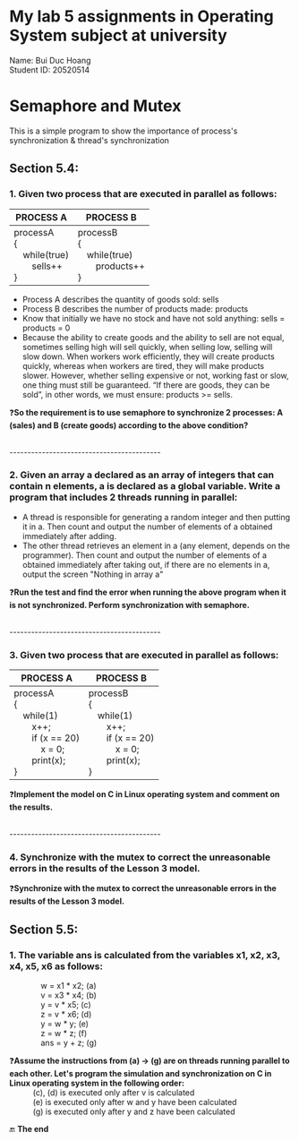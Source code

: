 # **My lab 5 assignments in Operating System subject at university**

Name: Bui Duc Hoang<br>
Student ID: 20520514

# Semaphore and Mutex

This is a simple program to show the importance of process's synchronization & thread's synchronization

## Section 5.4:

### 1. Given two process that are executed in parallel as follows:

| PROCESS A                                                | PROCESS B                                                               |
| ---------------------------------------------------------| ----------------------------------------------------------------------- |
| processA<br>{<br>&emsp;while(true)<br>&emsp;&emsp;sells++<br>} | processB<br>{<br>&emsp;while(true)<br>&emsp;&emsp;products++<br>} |

   * Process A describes the quantity of goods sold: sells
   * Process B describes the number of products made: products
   *  Know that initially we have no stock and have not sold anything: sells = products = 0 
   *  Because the ability to create goods and the ability to sell are not equal, sometimes selling high will sell quickly, when selling low, selling will slow down. When workers work efficiently, they will create products quickly, whereas when workers are tired, they will make products slower. However, whether selling expensive or not, working fast or slow, one thing must still be guaranteed. “If there are goods, they can be sold”, in other words, we must ensure: products >= sells. 

❓**So the requirement is to use semaphore to synchronize 2 processes: A (sales) and B (create goods) according to the above condition?**

<br>------------------------------------------<br>

### 2. Given an array a declared as an array of integers that can contain n elements, a is declared as a global variable. Write a program that includes 2 threads running in parallel:
- A thread is responsible for generating a random integer and then putting it in a. Then count and output the number of elements of a obtained immediately after adding.
- The other thread retrieves an element in a (any element, depends on the programmer). Then count and output the number of elements of a obtained immediately after taking out, if there are no elements in a, output the screen "Nothing in array a"

❓**Run the test and find the error when running the above program when it is not synchronized. Perform synchronization with semaphore.**

<br>------------------------------------------<br>

### 3. Given two process that are executed in parallel as follows:

| PROCESS A                                                | PROCESS B                                                               |
| ---------------------------------------------------------| ----------------------------------------------------------------------- |
| processA<br>{<br>&emsp;while(1)<br>&emsp;&emsp;x++;<br>&emsp;&emsp;if (x == 20)<br>&emsp;&emsp;&emsp;x = 0;<br>&emsp;&emsp;print(x);<br>} | processB<br>{<br>&emsp;while(1)<br>&emsp;&emsp;x++;<br>&emsp;&emsp;if (x == 20)<br>&emsp;&emsp;&emsp;x = 0;<br>&emsp;&emsp;print(x);<br>} |

❓**Implement the model on C in Linux operating system and comment on the results.**

<br>------------------------------------------<br>

### 4. Synchronize with the mutex to correct the unreasonable errors in the results of the Lesson 3 model.

❓**Synchronize with the mutex to correct the unreasonable errors in the results of the Lesson 3 model.**

## Section 5.5:

### 1. The variable ans is calculated from the variables x1, x2, x3, x4, x5, x6 as follows:
&emsp;&emsp;&emsp;&emsp;w = x1 * x2; (a)<br>
&emsp;&emsp;&emsp;&emsp;v = x3 * x4; (b)<br>
&emsp;&emsp;&emsp;&emsp;y = v * x5; (c)<br>
&emsp;&emsp;&emsp;&emsp;z = v * x6; (d)<br>
&emsp;&emsp;&emsp;&emsp;y = w * y; (e)<br>
&emsp;&emsp;&emsp;&emsp;z = w * z; (f)<br>
&emsp;&emsp;&emsp;&emsp;ans = y + z; (g)<br>

❓**Assume the instructions from (a) → (g) are on threads running parallel to each other. Let's program the simulation and synchronization on C in Linux operating system in the following order:**<br>
&emsp;&emsp;&emsp;(c), (d) is executed only after v is calculated<br>
&emsp;&emsp;&emsp;(e) is executed only after w and y have been calculated<br>
&emsp;&emsp;&emsp;(g) is executed only after y and z have been calculated

🔚 **The end**
